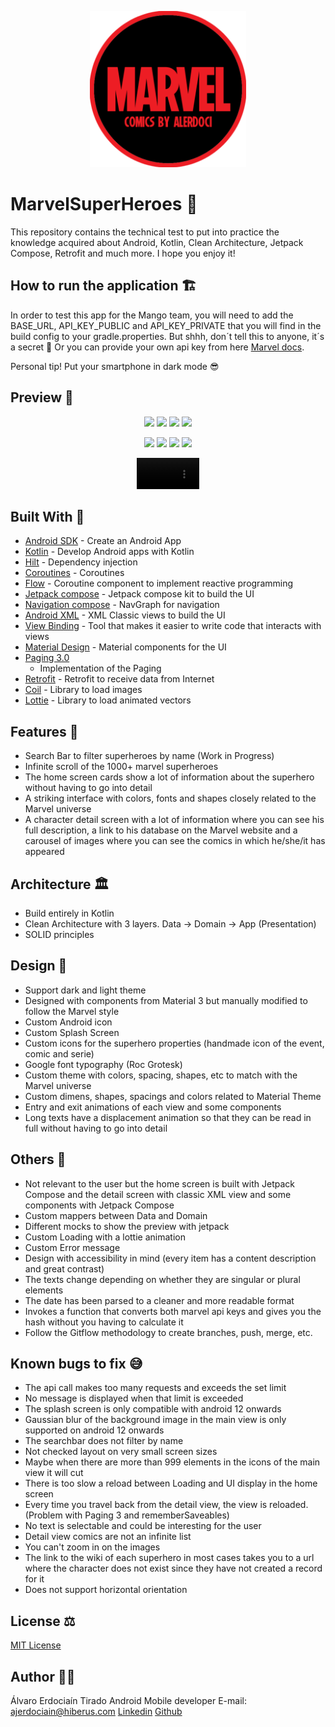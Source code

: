 <p align="center">
    <img alt="Marvel App Logo" src="app/src/main/ic_launcher-playstore.png" width=250px/>
</p>

# MarvelSuperHeroes 🦸‍

This repository contains the technical test to put into practice the knowledge acquired about
Android, Kotlin, Clean Architecture, Jetpack Compose, Retrofit and much more. I hope you enjoy it!

## How to run the application 🏗️

In order to test this app for the Mango team, you will need to add the BASE_URL, API_KEY_PUBLIC and
API_KEY_PRIVATE that you will find in the
build config to your gradle.properties. But shhh, don´t tell this to anyone, it´s a secret 🤫
Or you can provide your own api key from
here [Marvel docs](https://developer.marvel.com/documentation/getting_started).

Personal tip! Put your smartphone in dark mode 😎

## Preview 📱

<p align="center">
<img width="200" src="https://github.com/AlvaroErd/MarvelSuperHeroes/assets/108676373/c5c9b471-23ca-44e8-acd3-035cbd78b88b"> <img width="200" src="https://github.com/AlvaroErd/MarvelSuperHeroes/assets/108676373/e43cc4e0-b9db-43eb-aa47-8e9d2d33a9ce"> <img width="200" src="https://github.com/AlvaroErd/MarvelSuperHeroes/assets/108676373/6441eee0-3ecd-426c-8a3a-72b65b2df24a"> <img width="200" src="https://github.com/AlvaroErd/MarvelSuperHeroes/assets/108676373/bbc9b453-313c-4985-bfbb-026cc797adfc">
</p>

<p align="center">
<img width="200" src="https://github.com/AlvaroErd/MarvelSuperHeroes/assets/108676373/81a0e9a4-5bee-4d80-8104-00dbe129467f"> <img width="200" src="https://github.com/AlvaroErd/MarvelSuperHeroes/assets/108676373/6c8b1727-ae3f-4642-b527-733f5a4f1ad6"> <img width="200" src="https://github.com/AlvaroErd/MarvelSuperHeroes/assets/108676373/47bbdc0a-647a-4c25-957b-3deae8bb2bc5"> <img width="200" src="https://github.com/AlvaroErd/MarvelSuperHeroes/assets/108676373/e0c23f9a-ea1c-435e-8780-afcda86717e8">
</p>

<div align="center">
<video width="100" src="https://github.com/AlvaroErd/MarvelSuperHeroes/assets/108676373/881934fe-0c29-4f94-bd69-d38eecb77a11">
</video>
</div>

## Built With 🔨

- [Android SDK](https://developer.android.com/) - Create an Android App
- [Kotlin](https://developer.android.com/kotlin) - Develop Android apps with Kotlin
- [Hilt](https://dagger.dev/hilt) - Dependency injection
- [Coroutines](https://kotlinlang.org/docs/coroutines-overview.html) - Coroutines
- [Flow](https://developer.android.com/kotlin/flow?hl=es-419/) - Coroutine component to implement
  reactive programming
- [Jetpack compose](https://developer.android.com/develop/ui/views/layout/declaring-layout) -
  Jetpack compose kit to build the UI
- [Navigation compose](https://developer.android.com/jetpack/compose/navigation?hl=es-419) -
  NavGraph for navigation
- [Android XML](https://developer.android.com/develop/ui/views/layout/declaring-layout) - XML
  Classic views to build the UI
- [View Binding](https://developer.android.com/topic/libraries/view-binding?hl=es-419) - Tool that
  makes it easier to write code that interacts with views
- [Material Design](https://m3.material.io/) - Material components for the UI
- [Paging 3.0](https://developer.android.com/topic/libraries/architecture/paging/v3-overview?hl=es-419)
  - Implementation of the Paging
- [Retrofit](https://square.github.io/retrofit/) - Retrofit to receive data from Internet
- [Coil](https://coil-kt.github.io/coil/) - Library to load images
- [Lottie](https://github.com/airbnb/lottie-android) - Library to load animated vectors

## Features 🧩

- Search Bar to filter superheroes by name (Work in Progress)
- Infinite scroll of the 1000+ marvel superheroes
- The home screen cards show a lot of information about the superhero without having to go into
  detail
- A striking interface with colors, fonts and shapes closely related to the Marvel universe
- A character detail screen with a lot of information where you can see his full description, a link
  to his database on the Marvel website and a carousel of images where you can see the comics in
  which he/she/it has appeared

## Architecture 🏛️

- Build entirely in Kotlin
- Clean Architecture with 3 layers. Data -> Domain -> App (Presentation)
- SOLID principles

## Design 🎨

- Support dark and light theme
- Designed with components from Material 3 but manually modified to follow the Marvel style
- Custom Android icon
- Custom Splash Screen
- Custom icons for the superhero properties (handmade icon of the event, comic and serie)
- Google font typography (Roc Grotesk)
- Custom theme with colors, spacing, shapes, etc to match with the Marvel universe
- Custom dimens, shapes, spacings and colors related to Material Theme
- Entry and exit animations of each view and some components
- Long texts have a displacement animation so that they can be read in full without having to go
  into detail

## Others 👾

- Not relevant to the user but the home screen is built with Jetpack Compose and the detail screen
  with classic XML view and some components with Jetpack Compose
- Custom mappers between Data and Domain
- Different mocks to show the preview with jetpack
- Custom Loading with a lottie animation
- Custom Error message
- Design with accessibility in mind (every item has a content description and great contrast)
- The texts change depending on whether they are singular or plural elements
- The date has been parsed to a cleaner and more readable format
- Invokes a function that converts both marvel api keys and gives you the hash without you having to
  calculate it
- Follow the Gitflow methodology to create branches, push, merge, etc.

## Known bugs to fix 😅

- The api call makes too many requests and exceeds the set limit
- No message is displayed when that limit is exceeded
- The splash screen is only compatible with android 12 onwards
- Gaussian blur of the background image in the main view is only supported on android 12 onwards
- The searchbar does not filter by name
- Not checked layout on very small screen sizes
- Maybe when there are more than 999 elements in the icons of the main view it will cut
- There is too slow a reload between Loading and UI display in the home screen
- Every time you travel back from the detail view, the view is reloaded. (Problem with Paging 3 and
  rememberSaveables)
- No text is selectable and could be interesting for the user
- Detail view comics are not an infinite list
- You can't zoom in on the images
- The link to the wiki of each superhero in most cases takes you to a url where the character does
  not exist since they have not created a record for it
- Does not support horizontal orientation

## License ⚖️

[MIT License](License.txt)

## Author 🧑‍💻

Álvaro Erdociaín Tirado
Android Mobile developer
E-mail: ajerdociain@hiberus.com
[Linkedin](https://www.linkedin.com/in/alvaroerdociain)
[Github](https://github.com/AlvaroErd?)

